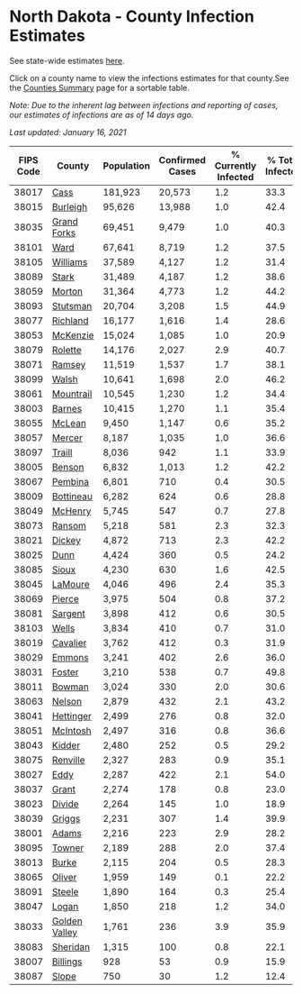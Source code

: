 # North Dakota - County Infection Estimates

See state-wide estimates [here](/infections/us-nd).

Click on a county name to view the infections estimates for that county.See the [Counties Summary](/infections/summary-counties) page for a sortable table.

*Note: Due to the inherent lag between infections and reporting of cases, our estimates of infections are as of 14 days ago.*

*Last updated: January 16, 2021*

|   FIPS Code |                         County |   Population |   Confirmed Cases |   % Currently Infected |   % Total Infected |
|-------------|--------------------------------|--------------|-------------------|------------------------|--------------------|
|       38017 |                   [Cass](cass) |      181,923 |            20,573 |                    1.2 |               33.3 |
|       38015 |           [Burleigh](burleigh) |       95,626 |            13,988 |                    1.0 |               42.4 |
|       38035 |     [Grand Forks](grand-forks) |       69,451 |             9,479 |                    1.0 |               40.3 |
|       38101 |                   [Ward](ward) |       67,641 |             8,719 |                    1.2 |               37.5 |
|       38105 |           [Williams](williams) |       37,589 |             4,127 |                    1.2 |               31.4 |
|       38089 |                 [Stark](stark) |       31,489 |             4,187 |                    1.2 |               38.6 |
|       38059 |               [Morton](morton) |       31,364 |             4,773 |                    1.2 |               44.2 |
|       38093 |           [Stutsman](stutsman) |       20,704 |             3,208 |                    1.5 |               44.9 |
|       38077 |           [Richland](richland) |       16,177 |             1,616 |                    1.4 |               28.6 |
|       38053 |           [McKenzie](mckenzie) |       15,024 |             1,085 |                    1.0 |               20.9 |
|       38079 |             [Rolette](rolette) |       14,176 |             2,027 |                    2.9 |               40.7 |
|       38071 |               [Ramsey](ramsey) |       11,519 |             1,537 |                    1.7 |               38.1 |
|       38099 |                 [Walsh](walsh) |       10,641 |             1,698 |                    2.0 |               46.2 |
|       38061 |         [Mountrail](mountrail) |       10,545 |             1,230 |                    1.2 |               34.4 |
|       38003 |               [Barnes](barnes) |       10,415 |             1,270 |                    1.1 |               35.4 |
|       38055 |               [McLean](mclean) |        9,450 |             1,147 |                    0.6 |               35.2 |
|       38057 |               [Mercer](mercer) |        8,187 |             1,035 |                    1.0 |               36.6 |
|       38097 |               [Traill](traill) |        8,036 |               942 |                    1.1 |               33.9 |
|       38005 |               [Benson](benson) |        6,832 |             1,013 |                    1.2 |               42.2 |
|       38067 |             [Pembina](pembina) |        6,801 |               710 |                    0.4 |               30.5 |
|       38009 |         [Bottineau](bottineau) |        6,282 |               624 |                    0.6 |               28.8 |
|       38049 |             [McHenry](mchenry) |        5,745 |               547 |                    0.7 |               27.8 |
|       38073 |               [Ransom](ransom) |        5,218 |               581 |                    2.3 |               32.3 |
|       38021 |               [Dickey](dickey) |        4,872 |               713 |                    2.3 |               42.2 |
|       38025 |                   [Dunn](dunn) |        4,424 |               360 |                    0.5 |               24.2 |
|       38085 |                 [Sioux](sioux) |        4,230 |               630 |                    1.6 |               42.5 |
|       38045 |             [LaMoure](lamoure) |        4,046 |               496 |                    2.4 |               35.3 |
|       38069 |               [Pierce](pierce) |        3,975 |               504 |                    0.8 |               37.2 |
|       38081 |             [Sargent](sargent) |        3,898 |               412 |                    0.6 |               30.5 |
|       38103 |                 [Wells](wells) |        3,834 |               410 |                    0.7 |               31.0 |
|       38019 |           [Cavalier](cavalier) |        3,762 |               412 |                    0.3 |               31.9 |
|       38029 |               [Emmons](emmons) |        3,241 |               402 |                    2.6 |               36.0 |
|       38031 |               [Foster](foster) |        3,210 |               538 |                    0.7 |               49.8 |
|       38011 |               [Bowman](bowman) |        3,024 |               330 |                    2.0 |               30.6 |
|       38063 |               [Nelson](nelson) |        2,879 |               432 |                    2.1 |               43.2 |
|       38041 |         [Hettinger](hettinger) |        2,499 |               276 |                    0.8 |               32.0 |
|       38051 |           [McIntosh](mcintosh) |        2,497 |               316 |                    0.8 |               36.6 |
|       38043 |               [Kidder](kidder) |        2,480 |               252 |                    0.5 |               29.2 |
|       38075 |           [Renville](renville) |        2,327 |               283 |                    0.9 |               35.1 |
|       38027 |                   [Eddy](eddy) |        2,287 |               422 |                    2.1 |               54.0 |
|       38037 |                 [Grant](grant) |        2,274 |               178 |                    0.8 |               23.0 |
|       38023 |               [Divide](divide) |        2,264 |               145 |                    1.0 |               18.9 |
|       38039 |               [Griggs](griggs) |        2,231 |               307 |                    1.4 |               39.9 |
|       38001 |                 [Adams](adams) |        2,216 |               223 |                    2.9 |               28.2 |
|       38095 |               [Towner](towner) |        2,189 |               288 |                    2.0 |               37.4 |
|       38013 |                 [Burke](burke) |        2,115 |               204 |                    0.5 |               28.3 |
|       38065 |               [Oliver](oliver) |        1,959 |               149 |                    0.1 |               22.2 |
|       38091 |               [Steele](steele) |        1,890 |               164 |                    0.3 |               25.4 |
|       38047 |                 [Logan](logan) |        1,850 |               218 |                    1.2 |               34.0 |
|       38033 | [Golden Valley](golden-valley) |        1,761 |               236 |                    3.9 |               35.9 |
|       38083 |           [Sheridan](sheridan) |        1,315 |               100 |                    0.8 |               22.1 |
|       38007 |           [Billings](billings) |          928 |                53 |                    0.9 |               15.9 |
|       38087 |                 [Slope](slope) |          750 |                30 |                    1.2 |               12.4 |